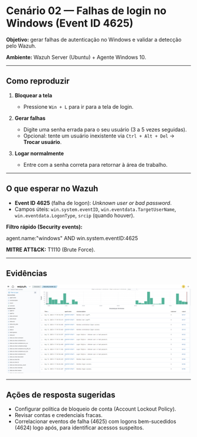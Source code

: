 # Cenário 02 — Falhas de login no Windows (Event ID 4625)

**Objetivo:** gerar falhas de autenticação no Windows e validar a detecção pelo Wazuh.

**Ambiente:** Wazuh Server (Ubuntu) + Agente Windows 10.

---

## Como reproduzir

1. **Bloquear a tela**
   - Pressione `Win + L` para ir para a tela de login.

2. **Gerar falhas**
   - Digite uma senha errada para o seu usuário (3 a 5 vezes seguidas).
   - Opcional: tente um usuário inexistente via `Ctrl + Alt + Del` → **Trocar usuário**.

3. **Logar normalmente**
   - Entre com a senha correta para retornar à área de trabalho.

---

## O que esperar no Wazuh

- **Event ID 4625** (falha de logon): *Unknown user or bad password*.
- Campos úteis: `win.system.eventID`, `win.eventdata.TargetUserName`, `win.eventdata.LogonType`, `srcip` (quando houver).

**Filtro rápido (Security events):**

agent.name:"windows" AND win.system.eventID:4625


**MITRE ATT&CK:** T1110 (Brute Force).

---

## Evidências

![Eventos de falha de login no Windows](win_4625_events.png)

---

## Ações de resposta sugeridas

- Configurar política de bloqueio de conta (Account Lockout Policy).
- Revisar contas e credenciais fracas.
- Correlacionar eventos de falha (4625) com logons bem-sucedidos (4624) logo após, para identificar acessos suspeitos.


